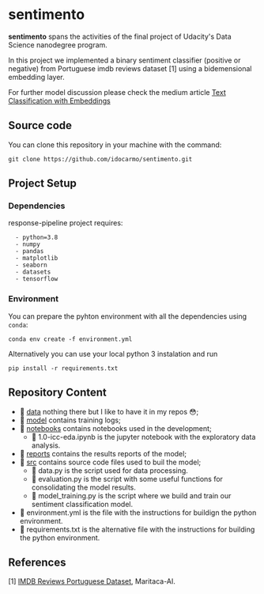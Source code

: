 # sentimento

**sentimento** spans the activities of the final project of Udacity's Data Science nanodegree program.

In this project we implemented a binary sentiment classifier (positive or negative) from Portuguese imdb reviews dataset [1] using a bidemensional embedding layer.

For further model discussion please check the medium article [Text Classification with Embeddings]()


## Source code
You can clone this repository in your machine with the command:

    git clone https://github.com/idocarmo/sentimento.git

## Project Setup
### Dependencies

response-pipeline project requires:
~~~~~~~~~~~~
  - python=3.8
  - numpy
  - pandas
  - matplotlib
  - seaborn
  - datasets
  - tensorflow
~~~~~~~~~~~~

### Environment
You can prepare the pyhton environment  with all the dependencies using ``conda``:

    conda env create -f environment.yml

Alternatively you can use your local python 3 instalation and run

    pip install -r requirements.txt

## Repository Content

- 📂 [data](https://github.com/idocarmo/response-pipeline/tree/main/app) nothing there but I like to have it in my repos 😳;
- 📂 [model](https://github.com/idocarmo/response-pipeline/tree/main/app) contains training logs;
- 📂 [notebooks](https://github.com/idocarmo/response-pipeline/tree/main/data) contains notebooks used in the development;
    - 📄 1.0-icc-eda.ipynb is the jupyter notebook with the exploratory data analysis.
- 📂 [reports](https://github.com/idocarmo/response-pipeline/tree/main/model) contains the results reports of the model;
- 📂 [src](https://github.com/idocarmo/response-pipeline/tree/main/model) contains source code files used to buil the model;
    - 📄 data.py is the script used for data processing.
    - 📄 evaluation.py is the script with some useful functions for consolidating the model results.
    - 📄 model_training.py is the script where we build and train our sentiment classification model.
- 📄 environment.yml is the file with the instructions for buildign the python environment.
- 📄 requirements.txt is the alternative file with the instructions for building the python environment.   


## References
[1] [IMDB Reviews Portuguese Dataset](https://medium.com/r/?url=https%3A%2F%2Fhuggingface.co%2Fdatasets%2Fmaritaca-ai%2Fimdb_pt), Maritaca-AI.
